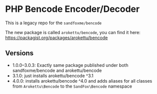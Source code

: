 # PHP Bencode Encoder/Decoder

This is a legacy repo for the `sandfoxme/bencode`

The new package is called `arokettu/bencode`, you can find it here:
https://packagist.org/packages/arokettu/bencode

## Versions

* 1.0.0&ndash;3.0.3: Exactly same package published under both sandfoxme/bencode and arokettu/bencode
* 3.1.0: just installs arokettu/bencode ^3.1
* 4.0.0: installs arokettu/bencode ^4.0 and adds aliases for all classes from `Arokettu\Bencode`
  to the `SandFox\Bencode` namespace
